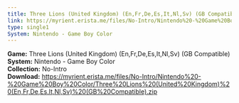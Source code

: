 ```yaml
---
title: Three Lions (United Kingdom) (En,Fr,De,Es,It,Nl,Sv) (GB Compatible)
link: https://myrient.erista.me/files/No-Intro/Nintendo%20-%20Game%20Boy%20Color/Three%20Lions%20(United%20Kingdom)%20(En,Fr,De,Es,It,Nl,Sv)%20(GB%20Compatible).zip
type: single1
System: Nintendo - Game Boy Color
---
```

<b>Game:</b> Three Lions (United Kingdom) (En,Fr,De,Es,It,Nl,Sv) (GB Compatible)<br>
<b>System:</b> Nintendo - Game Boy Color<br>
<b>Collection:</b> No-Intro<br>
<b>Download:</b> https://myrient.erista.me/files/No-Intro/Nintendo%20-%20Game%20Boy%20Color/Three%20Lions%20(United%20Kingdom)%20(En,Fr,De,Es,It,Nl,Sv)%20(GB%20Compatible).zip